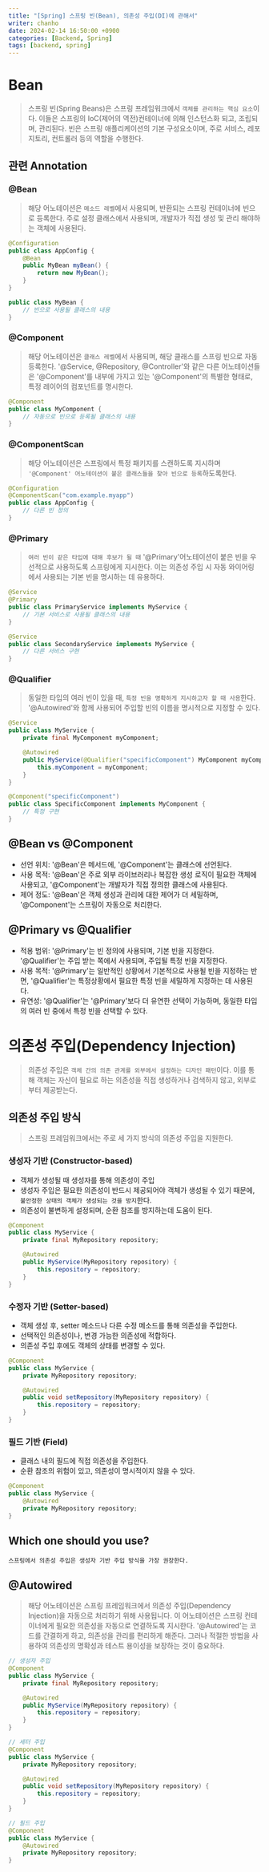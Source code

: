 ```yaml
---
title: "[Spring] 스프링 빈(Bean), 의존성 주입(DI)에 관해서"
writer: chanho
date: 2024-02-14 16:50:00 +0900
categories: [Backend, Spring]
tags: [backend, spring]
---
```


# Bean

> 스프링 빈(Spring Beans)은 스프링 프레임워크에서 `객체를 관리하는 핵심 요소`이다. 이들은 스프링의 IoC(제어의 역전)컨테이너에 의해 인스턴스화 되고, 조립되며, 관리된다. 빈은 스프링 애플리케이션의 기본 구성요소이며, 주로 서비스, 레포지토리, 컨트롤러 등의 역할을 수행한다.

## 관련 Annotation

### @Bean

> 해당 어노테이션은 `메소드 레벨`에서 사용되며, 반환되는 스프링 컨테이너에 빈으로 등록한다. 주로 설정 클래스에서 사용되며, 개발자가 직접 생성 및 관리 해야하는 객체에 사용된다.

```java
@Configuration
public class AppConfig {
    @Bean
    public MyBean myBean() {
        return new MyBean();
    }
}

public class MyBean {
    // 빈으로 사용될 클래스의 내용
}
```

### @Component

> 해당 어노테이션은 `클래스 레벨`에서 사용되며, 해당 클래스를 스프링 빈으로 자동 등록한다. '@Service, @Repository, @Controller'와 같은 다른 어노테이션들은 '@Component'를 내부에 가지고 있는 '@Component'의 특별한 형태로, 특정 레이어의 컴포넌트를 명시한다.

```java
@Component
public class MyComponent {
    // 자동으로 빈으로 등록될 클래스의 내용
}
```

### @ComponentScan

> 해당 어노테이션은 스프링에서 특정 패키지를 스캔하도록 지시하며 `'@Component' 어노테이션이 붙은 클래스들을 찾아 빈으로 등록`하도록한다.

```java
@Configuration
@ComponentScan("com.example.myapp")
public class AppConfig {
    // 다른 빈 정의
}
```

### @Primary

> `여러 빈이 같은 타입에 대해 후보가 될 때` '@Primary'어노테이션이 붙은 빈을 우선적으로 사용하도록 스프링에게 지시한다. 이는 의존성 주입 시 자동 와이어링에서 사용되는 기본 빈을 명시하는 데 유용하다.

```java
@Service
@Primary
public class PrimaryService implements MyService {
    // 기본 서비스로 사용될 클래스의 내용
}

@Service
public class SecondaryService implements MyService {
    // 다른 서비스 구현
}
```

### @Qualifier

> 동일한 타입의 여러 빈이 있을 때, `특정 빈을 명확하게 지시하고자 할 때 사용`한다. '@Autowired'와 함께 사용되어 주입할 빈의 이름을 명시적으로 지정할 수 있다.

```java
@Service
public class MyService {
    private final MyComponent myComponent;

    @Autowired
    public MyService(@Qualifier("specificComponent") MyComponent myComponent) {
        this.myComponent = myComponent;
    }
}

@Component("specificComponent")
public class SpecificComponent implements MyComponent {
    // 특정 구현
}
```

## @Bean vs @Component

- 선언 위치: '@Bean'은 메서드에, '@Component'는 클래스에 선언된다.
- 사용 목적: '@Bean'은 주로 외부 라이브러리나 복잡한 생성 로직이 필요한 객체에 사용되고, '@Component'는 개발자가 직접 정의한 클래스에 사용된다.
- 제어 정도: '@Bean'은 객체 생성과 관리에 대한 제어가 더 세밀하며, '@Component'는 스프링이 자동으로 처리한다.

## @Primary vs @Qualifier

- 적용 범위: '@Primary'는 빈 정의에 사용되며, 기본 빈을 지정한다. '@Qualifier'는 주입 받는 쪽에서 사용되며, 주입될 특정 빈을 지정한다.
- 사용 목적: '@Primary'는 일반적인 상황에서 기본적으로 사용될 빈을 지정하는 반면, '@Qualifier'는 특정상황에서 필요한 특정 빈을 세밀하게 지정하는 데 사용된다.
- 유연성: '@Qualifier'는 '@Primary'보다 더 유연한 선택이 가능하며, 동일한 타입의 여러 빈 중에서 특정 빈을 선택할 수 있다.

# 의존성 주입(Dependency Injection)

> 의존성 주입은 `객체 간의 의존 관계를 외부에서 설정하는 디자인 패턴`이다. 이를 통해 객체는 자신이 필요로 하는 의존성을 직접 생성하거나 검색하지 않고, 외부로 부터 제공받는다.

## 의존성 주입 방식

> 스프링 프레임워크에서는 주로 세 가지 방식의 의존성 주입을 지원한다.

### 생성자 기반 (Constructor-based)

- 객체가 생성될 때 생성자를 통해 의존성이 주입
- 생성자 주입은 필요한 의존성이 반드시 제공되어야 객체가 생성될 수 있기 때문에, `불안정한 상태의 객체가 생성되는 것을 방지`한다.
- 의존성이 불변하게 설정되며, 순환 참조를 방지하는데 도움이 된다.

```java
@Component
public class MyService {
    private final MyRepository repository;

    @Autowired
    public MyService(MyRepository repository) {
        this.repository = repository;
    }
}
```

### 수정자 기반 (Setter-based)

- 객체 생성 후, setter 메소드나 다른 수정 메소드를 통해 의존성을 주입한다.
- 선택적인 의존성이나, 변경 가능한 의존성에 적합하다.
- 의존성 주입 후에도 객체의 상태를 변경할 수 있다.

```java
@Component
public class MyService {
    private MyRepository repository;

    @Autowired
    public void setRepository(MyRepository repository) {
        this.repository = repository;
    }
}
```

### 필드 기반 (Field)

- 클래스 내의 필드에 직접 의존성을 주입한다.
- 순환 참조의 위험이 있고, 의존성이 명시적이지 않을 수 있다.

```java
@Component
public class MyService {
    @Autowired
    private MyRepository repository;
}
```

## Which one should you use?

`스프링에서 의존성 주입은 생성자 기반 주입 방식을 가장 권장한다.`

## @Autowired

> 해당 어노테이션은 스프링 프레임워크에서 의존성 주입(Dependency Injection)을 자동으로 처리하기 위해 사용됩니다. 이 어노테이션은 스프링 컨테이너에게 필요한 의존성을 자동으로 연결하도록 지시한다. '@Autowired'는 코드를 간결하게 하고, 의존성을 관리를 편리하게 해준다. 그러나 적절한 방법을 사용하여 의존성의 명확성과 테스트 용이성을 보장하는 것이 중요하다.

```java
// 생성자 주입
@Component
public class MyService {
    private final MyRepository repository;

    @Autowired
    public MyService(MyRepository repository) {
        this.repository = repository;
    }
}

// 세터 주입
@Component
public class MyService {
    private MyRepository repository;

    @Autowired
    public void setRepository(MyRepository repository) {
        this.repository = repository;
    }
}

// 필드 주입
@Component
public class MyService {
    @Autowired
    private MyRepository repository;
}
```
